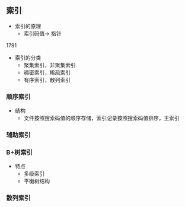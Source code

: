 ## 索引

- 索引的原理
  - 索引码值-> 指针

1791

- 索引的分类
  - 聚集索引，非聚集索引
  - 稠密索引，稀疏索引
  - 有序索引，散列索引



### 顺序索引

- 结构
  - 文件按照搜索码值的顺序存储，索引记录按照搜索码值排序，主索引

###  辅助索引



### B+树索引

- 特点
  - 多级索引
  - 平衡树结构

### 散列索引





